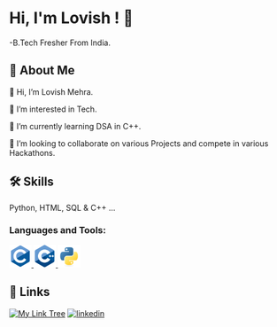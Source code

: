 
# Hi, I'm Lovish ! 👋

-B.Tech Fresher From India. 
## 🚀 About Me
👋 Hi, I’m Lovish Mehra.

👀 I’m interested in Tech.

🌱 I’m currently learning DSA in C++.

💞️ I’m looking to collaborate on various Projects and compete in various Hackathons.



## 🛠 Skills
Python, HTML, SQL & C++ ...

<h3 align="left">Languages and Tools:</h3>
<p align="left"> <a href="https://www.cprogramming.com/" target="_blank" rel="noreferrer"> <img src="https://raw.githubusercontent.com/devicons/devicon/master/icons/c/c-original.svg" alt="c" width="40" height="40"/> </a> <a href="https://www.w3schools.com/cpp/" target="_blank" rel="noreferrer"> <img src="https://raw.githubusercontent.com/devicons/devicon/master/icons/cplusplus/cplusplus-original.svg" alt="cplusplus" width="40" height="40"/> </a> <a href="https://www.python.org" target="_blank" rel="noreferrer"> <img src="https://raw.githubusercontent.com/devicons/devicon/master/icons/python/python-original.svg" alt="python" width="40" height="40"/> </a> </p>


## 🔗 Links
[![My Link Tree](https://img.shields.io/badge/my_portfolio-000?style=for-the-badge&logo=ko-fi&logoColor=white)](https://linktr.ee/LovishMehra)
[![linkedin](https://img.shields.io/badge/linkedin-0A66C2?style=for-the-badge&logo=linkedin&logoColor=white)](https://www.linkedin.com/in/lovish-mehra-762502320/)


<!---
Lovish-Mehra-06/Lovish-Mehra-06 is a ✨ special ✨ repository because its `README.md` (this file) appears on your GitHub profile.
You can click the Preview link to take a look at your changes.
--->
